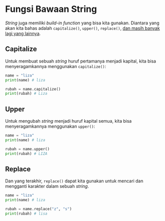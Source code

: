 # Fungsi Bawaan String

*String* juga memiliki *build-in function* yang bisa kita gunakan. Diantara yang akan kita bahas adalah `capitalize()`, `upper()`, `replace()`, [dan masih banyak lagi yang lainnya](https://docs.python.org/3/library/stdtypes.html#string-methods).

## Capitalize

Untuk membuat sebuah *string* huruf pertamanya menjadi kapital, kita bisa menyeragamkannya menggunakan `capitalize()`:

```py
name = "liza"
print(name) # liza

rubah = name.capitalize()
print(rubah) # Liza
```

## Upper

Untuk mengubah *string* menjadi huruf kapital semua, kita bisa menyeragamkannya menggunakan `upper()`:

```py
name = "liza"
print(name) # liza

rubah = name.upper()
print(rubah) # LIZA
```

## Replace

Dan yang terakhir, `replace()` dapat kita gunakan untuk mencari dan mengganti karakter dalam sebuah *string*.

```py
name = "liza"
print(name) # liza

rubah = name.replace("z", "s")
print(rubah) # lisa
```
